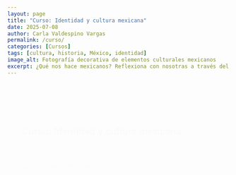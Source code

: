 ```yaml
---
layout: page
title: "Curso: Identidad y cultura mexicana"
date: 2025-07-08
author: Carla Valdespino Vargas
permalink: /curso/
categories: [Cursos]
tags: [cultura, historia, México, identidad]
image_alt: Fotografía decorativa de elementos culturales mexicanos
excerpt: ¿Qué nos hace mexicanos? Reflexiona con nosotras a través del arte y la historia en este curso en vivo por Zoom.
---
```


<style>
/* Estilo general elegante */
body {
  font-family: 'Georgia', serif;
}
h2, h3 {
  font-family: 'Helvetica Neue', sans-serif;
  margin-top: 2rem;
  margin-bottom: 1rem;
  font-weight: 700;
  border-bottom: 2px solid #eee;
  padding-bottom: 0.3rem;
}
.justificado {
  text-align: justify;
  line-height: 1.7;
  font-size: 1.05rem;
  color: #2d3748;
}

/* Contenedor elegante */
.bloque-curso {
  background: #ffffff;
  padding: 2rem;
  border-radius: 1rem;
  margin-bottom: 2rem;
  box-shadow: 0 8px 20px rgba(0,0,0,0.05);
  animation: slideUp 0.6s ease-in-out;
}

/* Botones */
.boton {
  display: inline-block;
  background: #1a202c;
  color: #fff;
  padding: 0.75rem 1.5rem;
  border-radius: 0.5rem;
  text-decoration: none;
  margin: 1.2rem 1rem 0 0;
  font-weight: 600;
  transition: background 0.3s ease;
}
.boton:hover {
  background: #4a5568;
}

/* Animación suave */
@keyframes slideUp {
  from { transform: translateY(30px); opacity: 0; }
  to { transform: translateY(0); opacity: 1; }
}

/* Imagen */
.imagen-curso {
  width: 100%;
  border-radius: 1rem;
  margin: 2rem 0;
  box-shadow: 0 4px 12px rgba(0,0,0,0.1);
}
</style>

<div class="bloque-curso">
  <h2>Curso: Identidad y cultura mexicana</h2>
  
  <img src="https://plus.unsplash.com/premium_photo-1675278299469-d6a1d77cf134?q=80&w=687&auto=format&fit=crop&ixlib=rb-4.1.0&ixid=M3wxMjA3fDB8MHxwaG90by1wYWdlfHx8fGVufDB8fHx8fA%3D%3D" alt="Decoración cultural mexicana" class="imagen-curso" />

  <section class="justificado">
    <p>
      Es posible afirmar que existen muchos Méxicos superpuestos-yuxtapuestos, cada uno con sus expresiones culturales específicas. Por ello, es indispensable que los habitantes de este país se cuestionen quiénes son y qué determina su identidad.
    </p>
    <p>
      Estas elucubraciones han pasado por la pluma de muchos intelectuales mexicanos, quienes han tratado de delimitar tal concepto. Es necesario reflexionar sobre sus palabras, pero también discurrir desde la experiencia como mexicanos del siglo XXI.
    </p>
    <p>
      Durante estos meses analizaremos y comentaremos sobre dichos tópicos en sesiones en vivo vía Zoom.
    </p>
  </section>

  <h3>¿Qué aprenderás?</h3>
  <section class="justificado">
    <p>
      Identificar el desarrollo histórico de la cultura en México desde la época colonial hasta el siglo XX a través de la producción artística. También reflexionaremos sobre el concepto de identidad en contextos actuales.
    </p>
  </section>

  <h3>Contenido del curso</h3>
  <ul>
    <li>📘 Introducción: conceptos de identidad y cultura</li>
    <li>🧩 ¿Quién es el mexicano? La identidad cultural</li>
    <li>🌎 La identidad en los siglos XX y XXI: ¿existe aún?</li>
  </ul>

  <p><strong>Imparte:</strong> Carla Valdespino Vargas</p>

  <div>
    <a href="https://www.paypal.com/paypalme/kajiinarumi" class="boton">Pagar ahora</a>
    <a href="https://wa.me/52XXXXXXXXXX" class="boton">Solicitar acceso por WhatsApp</a>
  </div>
</div>
